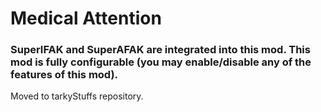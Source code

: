 # Medical Attention

### SuperIFAK and SuperAFAK are integrated into this mod. This mod is fully configurable (you may enable/disable any of the features of this mod).

Moved to tarkyStuffs repository.
